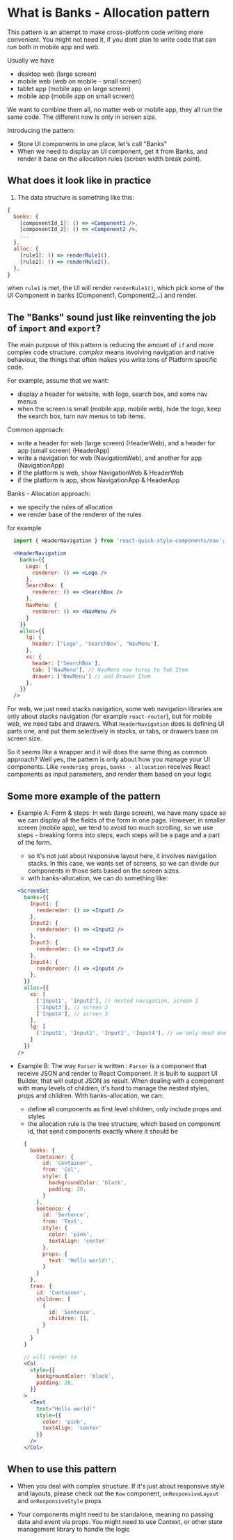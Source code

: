# What is Banks - Allocation pattern

This pattern is an attempt to make cross-platform code writing more convenient. You might not need it, if you dont plan to write code that can run both in mobile app and web.

Usually we have
- desktop web (large screen)
- mobile web (web on mobile - small screen)
- tablet app (mobile app on large screen)
- mobile app (mobile app on small screen)

We want to combine them all, no matter web or mobile app, they all run the same code. The different now is only in screen size.

Introducing the pattern:
- Store UI components in one place, let's call "Banks"
- When we need to display an UI component, get it from Banks, and render it base on the allocation rules (screen width break point).

## What does it look like in practice

1. The data structure is something like this:

```jsx
{
  banks: {
    [componentId_1]: () => <Component1 />,
    [componentId_2]: () => <Component2 />,
    ...
  },
  alloc: {
    [rule1]: () => renderRule1(),
    [rule2]: () => renderRule2(),
  },
}

```

when `rule1` is met, the UI will render `renderRule1()`, which pick some of the UI Component in banks (Component1, Component2,..) and render.


## The "Banks" sound just like reinventing the job of `import` and `export`?

  The main purpose of this pattern is reducing the amount of `if` and more complex code structure. *complex* means involving navigation and native behaviour, the things that often makes you write tons of Platform specific code.

For example, assume that we want:

  - display a header for website, with logo, search box, and some nav menus
  - when the screen is small (mobile app, mobile web), hide the logo, keep the search box, turn nav menus to tab items.

Common approach:

  - write a header for web (large screen) (HeaderWeb), and a header for app (small screen) (HeaderApp)
  - write a navigation for web (NavigationWeb), and another for app (NavigationApp)
  - if the platform is web, show NavigationWeb & HeaderWeb
  - if the platform is app, show NavigationApp & HeaderApp

Banks - Allocation approach:

  - we specify the rules of allocation
  - we render base of the renderer of the rules

  for example

```jsx
  import { HeaderNavigation } from 'react-quick-style-components/nav';

  <HeaderNavigation
    banks={{
      Logo: {
        renderer: () => <Logo />
      },
      SearchBox: {
        renderer: () => <SearchBox />
      },
      NavMenu: {
        renderer: () => <NavMenu />
      }
    }}
    alloc={{
      lg: {
        header: ['Logo', 'SearchBox', 'NavMenu'],
      },
      xs: {
        header: ['SearchBox'],
        tab: ['NavMenu'], // NavMenu now turns to Tab Item
        drawer: ['NavMenu'] // and Drawer Item
      },
    }}
  />
```

For web, we just need stacks navigation, some web navigation libraries are only about stacks navigation (for example `react-router`), but for mobile web, we need tabs and drawers. What `HeaderNavigation` does is defining UI parts one, and put them selectively in stacks, or tabs, or drawers base on screen size.

So it seems like a wrapper and it will does the same thing as common approach? Well yes, the pattern is only about how you manage your UI components. Like `rendering props`, `banks - allocation` receives React components as input parameters, and render them based on your logic

## Some more example of the pattern

- Example A: Form & steps: In web (large screen), we have many space so we can display all the fields of the form in one page. However, in smaller screen (mobile app), we tend to avoid too much scrolling, so we use steps - breaking forms into steps, each steps will be a page and a part of the form.
  - so it's not just about responsive layout here, it involves navigation stacks. In this case, we wants set of screens, so we can divide our components in those sets based on the screen sizes.
  - with banks-allocation, we can do something like:
  ```jsx
  <ScreenSet 
    banks={{
      Input1: {
        rendereder: () => <Input1 />
      },
      Input2: {
        rendereder: () => <Input2 />
      },
      Input3: {
        rendereder: () => <Input3 />
      },
      Input4: {
        rendereder: () => <Input4 />
      },
    }}
    alloc={{
      xs: [
        ['Input1', 'Input2'], // nested navigation, screen 1
        ['Input3'], // screen 2
        ['Input4'], // screen 3
      ],
      lg: [
        ['Input1', 'Input2', 'Input3', 'Input4'], // we only need one screen
      ]
    }}
  />
  ```

- Example B: The way `Parser` is written : `Parser` is a component that receive JSON and render to React Component. It is built to support UI Builder, that will output JSON as result. When dealing with a component with many levels of children, it's hard to manage the nested styles, props and children. With banks-allocation, we can:
  - define all components as first level children, only include props and styles
  - the allocation rule is the tree structure, which based on component id, that send components exactly where it should be

  ```jsx
    {
      banks: {
        Container: {
          id: 'Container',
          from: 'Col',
          style: {
            backgroundColor: 'black',
            padding: 20,
          }
        },
        Sentence: {
          id: 'Sentence',
          from: 'Text',
          style: {
            color: 'pink',
            textAlign: 'center'
          },
          props: {
            text: 'Hello world!',
          }
        }
      },
      tree: {
        id: 'Container',
        children: [
          {
            id: 'Sentence',
            children: [],
          }
        ]
      }
    }

    // will render to
    <Col
      style={{
        backgroundColor: 'black',
        padding: 20,
      }}
    >
      <Text
        text="Hello world!"
        style={{
          color: 'pink',
          textAlign: 'center'
        }}
      />
    </Col>
  ```


## When to use this pattern

- When you deal with complex structure. If it's just about responsive style and layouts, please check out the `Row` component, `onResponsiveLayout` and `onResponsiveStyle` props

- Your components might need to be standalone, meaning no passing data and event via props. You might need to use Context, or other state management library to handle the logic